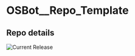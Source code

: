 # OSBot__Repo_Template

## Repo details

![Current Release](https://img.shields.io/badge/release-v0.2.12-blue)
